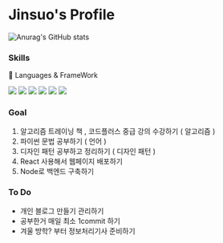 # Jinsuo's Profile

![Anurag's GitHub stats](https://github-readme-stats.vercel.app/api?username=jinsuo1o7&show_icons=true&theme=radical)

### Skills

🐶 Languages & FrameWork

<div>
<img src="https://img.shields.io/badge/C-A8B9CC?style=flat-square&logo=&logoColor=white"/>
<img src="https://img.shields.io/badge/C++-00599C?style=flat-square&logo=C++&logoColor=white"/>
<img src="https://img.shields.io/badge/Java-007396?style=flat-square&logo=Java&logoColor=white"/>
<img src="https://img.shields.io/badge/HTML5-E34F26?style=flat-square&logo=HTML5&logoColor=white"/>
<img src="https://img.shields.io/badge/CSS3-1572B6?style=flat-square&logo=CSS3&logoColor=white"/>
<img src="https://img.shields.io/badge/JavaScript-F7DF1E?style=flat-square&logo=JavaScript&logoColor=black"/>
</div>

### Goal

1. 알고리즘 트레이닝 책 , 코드플러스 중급 강의 수강하기 ( 알고리즘 )
2. 파이썬 문법 공부하기 ( 언어 )
3. 디자인 패턴 공부하고 정리하기 ( 디자인 패턴 )
4. React 사용해서 웹페이지 배포하기
5. Node로 백엔드 구축하기

### To Do

-   개인 블로그 만들기 관리하기
-   공부한거 매일 최소 1commit 하기
-   겨울 방학? 부터 정보처리기사 준비하기
